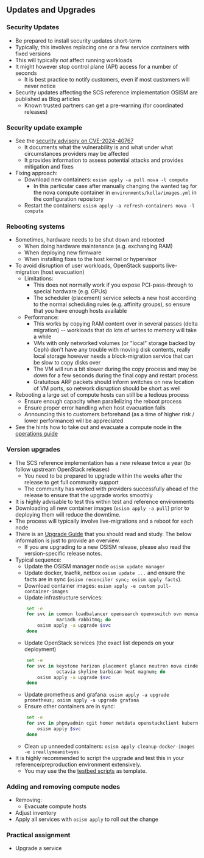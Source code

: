 ## Updates and Upgrades

### Security Updates
* Be prepared to install security updates short-term
* Typically, this involves replacing one or a few service containers with fixed versions
* This will typically *not* affect running workloads
* It might however stop control plane (API) access for a number of seconds
    - It is best practice to notify customers, even if most customers will never notice
* Security updates affecting the SCS reference implementation OSISM are published as Blog articles
    - Known trusted partners can get a pre-warning (for coordinated releases)

### Security update example
* See the [security advisory on CVE-2024-40767](https://scs.community/security/2024/07/23/cve-2024-40767/)
    - It documents what the vulnerability is and what under what circumstances providers may be affected
    - It provides information to assess potential attacks and provides mitigation and fixes
* Fixing approach:
    - Download new containers: `osism apply -a pull nova -l compute`
        * In this particular case after manually changing the wanted tag for the nova compute container in `environments/kolla/images.yml` in the configuration repository
    - Restart the containers: `osism apply -a refresh-containers nova -l compute`

### Rebooting systems
* Sometimes, hardware needs to be shut down and rebooted
    - When doing hardware maintenance (e.g. exchanging RAM)
    - When deploying new firmware
    - When installing fixes to the host kernel or hypervisor
* To avoid disruption of user workloads, OpenStack supports live-migration (host evacuation)
    - Limitations:
        * This does not normally work if you expose PCI-pass-through to special hardware (e.g. GPUs)
        * The scheduler (placement) service selects a new host according to the normal scheduling rules (e.g. affinity groups), so ensure that you have enough hosts available
    - Performance: 
        * This works by copying RAM content over in several passes (delta migration) -- workloads that do lots of writes to memory will take a while
        * VMs with only networked volumes (or "local" storage backed by Ceph) don't have any trouble with moving disk contents, really local storage however needs a block-migration service that can be slow to copy disks over
        * The VM will run a bit slower during the copy process and may be down for a few seconds during the final copy and restart process
        * Gratuitous ARP packets should inform switches on new location of VM ports, so network disruption should be short as well
* Rebooting a large set of compute hosts can still be a tedious process
    - Ensure enough capacity when parallelizing the reboot process
    - Ensure proper error handling when host evacuation fails
    - Announcing this to customers beforehand (as a time of higher risk / lower performance) will be appreciated
* See the hints how to take out and evacuate a compute node in the [operations guide](https://docs.scs.community/docs/iaas/guides/operations-guide/node/package-upgrades)

### Version upgrades
* The SCS reference implementation has a new release twice a year (to follow upstream OpenStack releases)
    - You need to be prepared to upgrade within the weeks after the release to get full community support
    - The community has worked with providers successfully ahead of the release to ensure that the upgrade works smoothly
* It is highly advisable to test this within test and reference environments
* Downloading all new container images (`osism apply -a pull`) prior to deploying them will reduce the downtime.
* The process will typically involve live-migrations and a reboot for each node
* There is an [Upgrade Guide](https://docs.scs.community/docs/iaas/guides/upgrade-guide/) that you should
  read and study. The below information is just to provide an overview.
    - If you are upgrading to a new OSISM release, please also read the version-specific release notes.
* Typical sequence:
    - Update the OSISM manager node `osism update manager`
    - Update docker, traefik, netbox `osism update ...` and ensure the facts are in sync (`osism reconciler sync; osism apply facts`).
    - Download container images: `osism apply -e custom pull-container-images`
    - Update infrastructure services:
    ```bash
        set -e
        for svc in common loadbalancer opensearch openvswitch ovn memcached redis \
                   mariadb rabbitmq; do
            osism apply -a upgrade $svc
        done
    ```
    - Update OpenStack services (the exact list depends on your deployment)
    ```bash
        set -e
        for svc in keystone horizon placement glance neutron nova cinder designate \
                   octavia skyline barbican heat magnum; do
            osism apply -a upgrade $svc
        done
    ```
    - Update prometheus and grafana: `osism apply -a upgrade prometheus; osism apply -a upgrade grafana`
    - Ensure other containers are in sync:
    ```bash
        set -e
        for svc in phpmyadmin cgit homer netdata openstackclient kubernetes clusterapi; do
            osism apply $svc
        done
    ```
    - Clean up unneeded containers: `osism apply cleanup-docker-images -e ireallymeanit=yes`
* It is highly recommended to script the upgrade and test this in your reference/preproduction environment extensively.
    - You may use the the [testbed scripts](https://github.com/osism/testbed/tree/main/scripts) as template.

### Adding and removing compute nodes
* Removing:
    - Evacuate compute hosts
* Adjust inventory
* Apply all services with `osism apply` to roll out the change

### Practical assignment
* Upgrade a service
